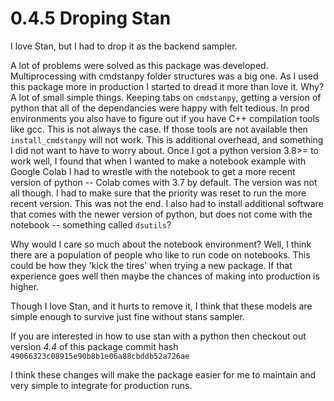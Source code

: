 # 0.4.5 Droping Stan

I love Stan, but I had to drop it as the backend sampler.

A lot of problems were solved as this package was developed. Multiprocessing
with cmdstanpy folder structures was a big one. As I used this package more
in production I started to dread it more than love it. Why? A lot of small
simple things. Keeping tabs on `cmdstanpy`, getting a version of python
that all of the dependancies were happy with felt tedious. In prod environments
you also have to figure out if you have C++ compilation tools like gcc. 
This is not always the case. If those tools are not available then `install_cmdstanpy`
will not work. This is additional overhead, and something I did not want to
have to worry about. Once I got
a python version 3.8>= to work well, I found that when I wanted to make 
a notebook example with Google Colab I had to wrestle with the notebook
to get a more recent version of python -- Colab comes with 3.7 by default.
The version was not all though. I had to make sure that the priority was 
reset to run the more recent version. This was not the end. I also had 
to install additional software that comes with the newer version of 
python, but does not come with the notebook -- something called `dsutils`?

Why would I care so much about the notebook environment? Well, I think 
there are a population of people who like to run code on notebooks. This
could be how they 'kick the tires' when trying a new package. If that 
experience goes well then maybe the chances of making into production is 
higher.

Though I love Stan, and it hurts to remove it, I think that these models
are simple enough to survive just fine without stans sampler. 

If you are interested in how to use stan with a python then checkout out 
version *4.4* of this package commit hash `49066323c08915e90b8b1e06a88cbddb52a726ae`

I think these changes will make the package easier for me to maintain and
very simple to integrate for production runs.
